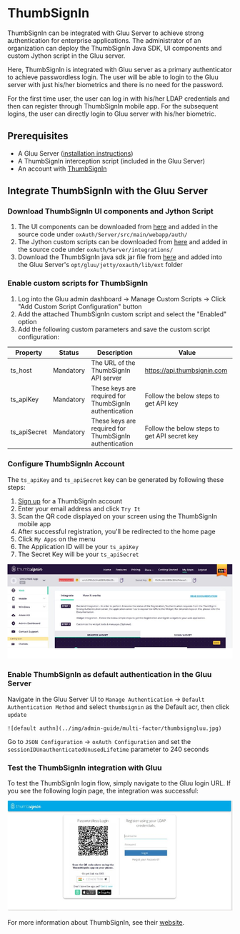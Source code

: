 # ThumbSignIn

ThumbSignIn can be integrated with Gluu Server to achieve strong authentication for enterprise applications. The administrator of an organization can deploy the ThumbSignIn Java SDK, UI components and custom Jython script in the Gluu server.  

Here, ThumbSignIn is integrated with Gluu server as a primary authenticator to achieve passwordless login. The user will be able to login to the Gluu server with just his/her biometrics and there is no need for the password.  

For the first time user, the user can log in with his/her LDAP credentials and then can register through ThumbSignIn mobile app. For the subsequent logins, the user can directly login to Gluu server with his/her biometric.  

## Prerequisites

 - A Gluu Server ([installation instructions](../installation-guide/index.md))
 - A ThumbSignIn interception script (included in the Gluu Server)
 - An account with [ThumbSignIn](https://thumbsignin.com)

## Integrate ThumbSignIn with the Gluu Server

### Download ThumbSignIn UI components and Jython Script

  1. The UI components can be downloaded from [here](https://github.com/Thumbsignin/ThumbSignIn_WebPackage) and added in the source code under `oxAuth/Server/src/main/webapp/auth/`
  1. The Jython custom scripts can be downloaded from [here](https://github.com/Thumbsignin/ThumbSignIn_JythonScript) and added in the source code under `oxAuth/Server/integrations/`
  1. Download the ThumbSignIn java sdk jar file from [here](https://thumbsignin.com/download/thumbsigninJavaSdk) and added into the Gluu Server's `opt/gluu/jetty/oxauth/lib/ext` folder
  
### Enable custom scripts for ThumbSignIn
  
  1. Log into the Gluu admin dashboard -> Manage Custom Scripts -> Click "Add Custom Script Configuration" button
  1. Add the attached ThumbSignIn custom script and select the "Enabled" option
  1. Add the following custom parameters and save the custom script configuration:
  
    
  |Property    |Status   |Description                                           |Value                                       |
  |------------|---------|------------------------------------------------------|--------------------------------------------|
  |ts_host     |Mandatory| The URL of the ThumbSignIn API server                |https://api.thumbsignin.com                 |
  |ts_apiKey   |Mandatory|These keys are required for ThumbSignIn authentication|Follow the below steps to get API key       |
  |ts_apiSecret|Mandatory|These keys are required for ThumbSignIn authentication|Follow the below steps to get API secret key|
  
### Configure ThumbSignIn Account

The `ts_apiKey` and `ts_apiSecret` key can be generated by following these steps:

  1. [Sign up](https://thumbsignin.com/) for a ThumbSignIn account
  1. Enter your email address and click `Try It`
  1. Scan the QR code displayed on your screen using the ThumbSignIn mobile app
  1. After successful registration, you'll be redirected to the home page
  1. Click `My Apps` on the menu
  1. The Application ID will be your `ts_apiKey`
  1. The Secret Key will be your `ts_apiSecret`
  
  ![Find keys at top](../img/admin-guide/multi-factor/thumbsignkeys.jpg)
  
### Enable ThumbSignIn as default authentication in the Gluu Server

 Navigate in the Gluu Server UI to `Manage Authentication` -> `Default Authentication Method` and select `thumbsignin` as the Default acr, then click `update`

    ![default authn](../img/admin-guide/multi-factor/thumbsigngluu.jpg)
  
Go to `JSON Configuration` -> `oxAuth Configuration` and set the `sessionIDUnauthenticatedUnusedLifetime` parameter to 240 seconds
  
### Test the ThumbSignIn integration with Gluu

To test the ThumbSignIn login flow, simply navigate to the Gluu login URL. If you see the following login page, the integration was successful:

 ![Successful Integration](../img/admin-guide/multi-factor/thumbsignintest.jpg)
  
For more information about ThumbSignIn, see their [website](http://thumbsignin.com).
